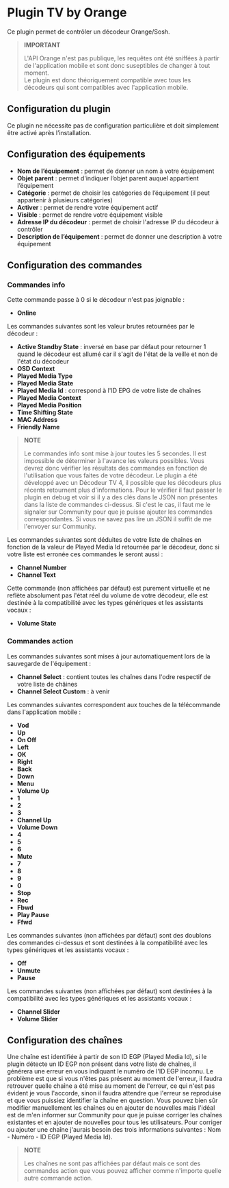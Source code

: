 # Plugin TV by Orange

Ce plugin permet de contrôler un décodeur Orange/Sosh.

> **IMPORTANT**
>
> L'API Orange n'est pas publique, les requêtes ont été sniffées à partir de l'application mobile et sont donc suseptibles de changer à tout moment.  
> Le plugin est donc théoriquement compatible avec tous les décodeurs qui sont compatibles avec l'application mobile.

## Configuration du plugin

Ce plugin ne nécessite pas de configuration particulière et doit simplement être activé après l’installation.

## Configuration des équipements

- **Nom de l’équipement** : permet de donner un nom à votre équipement
- **Objet parent** : permet d'indiquer l’objet parent auquel appartient l’équipement
- **Catégorie** : permet de choisir les catégories de l’équipement (il peut appartenir à plusieurs catégories)
- **Activer** : permet de rendre votre équipement actif
- **Visible** : permet de rendre votre équipement visible
- **Adresse IP du décodeur** : permet de choisir l'adresse IP du décodeur à contrôler
- **Description de l’équipement** : permet de donner une description à votre équipement

## Configuration des commandes

### Commandes info

Cette commande passe à 0 si le décodeur n'est pas joignable :
- **Online**

Les commandes suivantes sont les valeur brutes retournées par le décodeur :
- **Active Standby State** : inversé en base par défaut pour retourner 1 quand le décodeur est allumé car il s'agit de l'état de la veille et non de l'état du décodeur
- **OSD Context**
- **Played Media Type**
- **Played Media State**
- **Played Media Id** : correspond à l'ID EPG de votre liste de chaînes
- **Played Media Context**
- **Played Media Position**
- **Time Shifting State**
- **MAC Address**
- **Friendly Name**

> **NOTE**
>
> Le commandes info sont mise à jour toutes les 5 secondes.
> Il est impossible de déterminer à l'avance les valeurs possibles. Vous devrez donc vérifier les résultats des commandes en fonction de l'utilisation que vous faites de votre décodeur.
> Le plugin a été développé avec un Décodeur TV 4, il possible que les décodeurs plus récents retournent plus d'informations. Pour le vérifier il faut passer le plugin en debug et voir si il y a des clés dans le JSON non présentes dans la liste de commandes ci-dessus. Si c'est le cas, il faut me le signaler sur Community pour que je puisse ajouter les commandes correspondantes. Si vous ne savez pas lire un JSON il suffit de me l'envoyer sur Community.

Les commandes suivantes sont déduites de votre liste de chaînes en fonction de la valeur de Played Media Id retournée par le décodeur, donc si votre liste est erronée ces commandes le seront aussi :
- **Channel Number**
- **Channel Text**

Cette commande (non affichées par défaut) est purement virtuelle et ne reflète absolument pas l'état réel du volume de votre décodeur, elle est destinée à la compatibilité avec les types génériques et les assistants vocaux :
- **Volume State**

### Commandes action

Les commandes suivantes sont mises à jour automatiquement lors de la sauvegarde de l'équipement :
- **Channel Select** : contient toutes les chaînes dans l'odre respectif de votre liste de châines
- **Channel Select Custom** : à venir

Les commandes suivantes correspondent aux touches de la télécommande dans l'application mobile :
- **Vod**
- **Up**
- **On Off**
- **Left**
- **OK**
- **Right**
- **Back**
- **Down**
- **Menu**
- **Volume Up**
- **1**
- **2**
- **3**
- **Channel Up**
- **Volume Down**
- **4**
- **5**
- **6**
- **Mute**
- **7**
- **8**
- **9**
- **0**
- **Stop**
- **Rec**
- **Fbwd**
- **Play Pause**
- **Ffwd**

Les commandes suivantes (non affichées par défaut) sont des doublons des commandes ci-dessus et sont destinées à la compatibilité avec les types génériques et les assistants vocaux :
- **Off**
- **Unmute**
- **Pause**

Les commandes suivantes (non affichées par défaut) sont destinées à la compatibilité avec les types génériques et les assistants vocaux :
- **Channel Slider**
- **Volume Slider**

## Configuration des chaînes

Une chaîne est identifiée à partir de son ID EGP (Played Media Id), si le plugin détecte un ID EGP non présent dans votre liste de chaînes, il générera une erreur en vous indiquant le numéro de l'ID EGP inconnu. Le problème est que si vous n'êtes pas présent au moment de l'erreur, il faudra retrouver quelle chaîne a été mise au moment de l'erreur, ce qui n'est pas évident je vous l'accorde, sinon il faudra attendre que l'erreur se reproduise et que vous puissiez identifier la chaîne en question. Vous pouvez bien sûr modifier manuellement les chaînes ou en ajouter de nouvelles mais l'idéal est de m'en informer sur Community pour que je puisse corriger les chaînes existantes et en ajouter de nouvelles pour tous les utilisateurs. Pour corriger ou ajouter une chaîne j'aurais besoin des trois informations suivantes : Nom - Numéro - ID EGP (Played Media Id).

> **NOTE**
>
> Les chaînes ne sont pas affichées par défaut mais ce sont des commandes action que vous pouvez afficher comme n'importe quelle autre commande action.